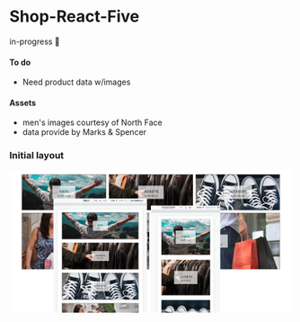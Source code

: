 # Shop-React-Five

in-progress :turtle:


#### To do

- Need product data w/images





#### Assets

- men's images courtesy of North Face
- data provide by Marks & Spencer






### Initial layout


![](./src/images/screenshots/desktop1.png)
